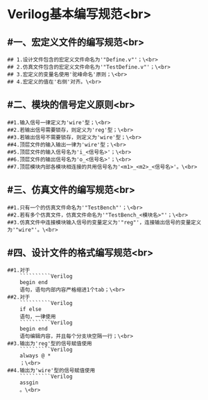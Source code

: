 Verilog基本编写规范\<br>  
====
#一、宏定义文件的编写规范\<br>  
----
	## 1.设计文件包含的宏定义文件命名为'"Define.v"'；\<br>  
	## 2.仿真文件包含的宏定义文件命名为'"TestDefine.v"'；\<br>  
	## 3.宏定义的变量名使用'驼峰命名'原则；\<br>  
	## 4.宏定义的值在'右侧'对齐。\<br>  

#二、模块的信号定义原则\<br>  
----
	##1.输入信号一律定义为'wire'型；\<br>  
	##2.若输出信号需要锁存，则定义为'reg'型；\<br>  
	##3.若输出信号不需要锁存，则定义为'wire'型；\<br>  
	##4.顶层文件的输入输出一律为'wire'型；\<br>  
	##5.顶层文件的输入信号名为'i_<信号名>'；\<br>  
	##6.顶层文件的输出信号名为'o_<信号名>'；\<br>  
	##7.顶层模块内部各模块相连接的共用信号名为'<m1>_<m2>_<信号名>'。\<br>  

#三、仿真文件的编写规范\<br>  
----
	##1.只有一个的仿真文件命名为'"TestBench"'；\<br>  
	##2.若有多个仿真文件，仿真文件命名为'"TestBench_<模块名>"'；\<br>  
	##3.仿真文件中连接模块输入信号的变量定义为'"reg"'，连接输出信号的变量定义为'"wire"'。\<br>  

#四、设计文件的格式编写规范\<br>  
----
	##1.对于
		``````````Verilog
		begin end
		语句，语句内部内容严格缩进1个tab；\<br>  
	##2.对于
		``````````Verilog
		if else
		语句，一律使用
		``````````Verilog
		begin end
		语句编辑内容，并且每个分支块空隔一行；\<br>  
	##3.输出为'reg'型的信号赋值使用
		``````````Verilog
		always @ * 
		；\<br>  
	##4.输出为'wire'型的信号赋值使用
		``````````Verilog
		assgin
		。\<br>  
